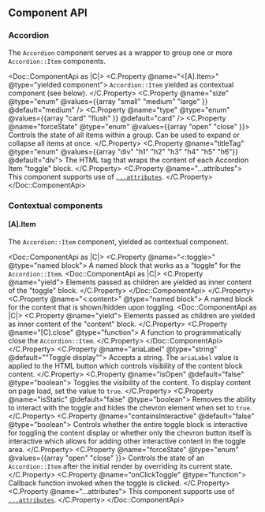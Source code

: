 ## Component API

### Accordion

The `Accordion` component serves as a wrapper to group one or more `Accordion::Item` components.

<Doc::ComponentApi as |C|>
  <C.Property @name="<[A].Item>" @type="yielded component">
    `Accordion::Item` yielded as contextual component (see below).
  </C.Property>
  <C.Property @name="size" @type="enum" @values={{array "small" "medium" "large" }} @default="medium" />
  <C.Property @name="type" @type="enum" @values={{array "card" "flush" }} @default="card" />
  <C.Property @name="forceState" @type="enum" @values={{array "open" "close" }}>
    Controls the state of all items within a group. Can be used to expand or collapse all items at once.
  </C.Property>
  <C.Property @name="titleTag" @type="enum" @values={{array "div" "h1" "h2" "h3" "h4" "h5" "h6"}} @default="div">
    The HTML tag that wraps the content of each Accordion Item "toggle" block.
  </C.Property>
  <C.Property @name="...attributes">
    This component supports use of [`...attributes`](https://guides.emberjs.com/release/in-depth-topics/patterns-for-components/#toc_attribute-ordering).
  </C.Property>
</Doc::ComponentApi>

### Contextual components

#### [A].Item

The `Accordion::Item` component, yielded as contextual component.

<Doc::ComponentApi as |C|>
  <C.Property @name="<:toggle>" @type="named block">
    A named block that works as a “toggle” for the `Accordion::Item`.
    <Doc::ComponentApi as |C|>
      <C.Property @name="yield">
        Elements passed as children are yielded as inner content of the "toggle" block.
      </C.Property>
    </Doc::ComponentApi>
  </C.Property>
  <C.Property @name="<:content>" @type="named block">
    A named block for the content that is shown/hidden upon toggling.
    <Doc::ComponentApi as |C|>
      <C.Property @name="yield">
        Elements passed as children are yielded as inner content of the "content" block.
      </C.Property>
      <C.Property @name="[C].close" @type="function">
        A function to programmatically close the `Accordion::Item`.
      </C.Property>
    </Doc::ComponentApi>
  </C.Property>
  <C.Property @name="ariaLabel" @type="string" @default="&quot;Toggle display&quot;">
    Accepts a string. The `ariaLabel` value is applied to the HTML button which controls visibility of the content block content.
  </C.Property>
  <C.Property @name="isOpen" @default="false" @type="boolean">
    Toggles the visibility of the content. To display content on page load, set the value to `true`.
  </C.Property>
  <C.Property @name="isStatic" @default="false" @type="boolean">
    Removes the ability to interact with the toggle and hides the chevron element when set to `true`.
  </C.Property>
  <C.Property @name="containsInteractive" @default="false" @type="boolean">
    Controls whether the entire toggle block is interactive for toggling the content display or whether only the chevron button itself is interactive which allows for adding other interactive content in the toggle area.
  </C.Property>
  <C.Property @name="forceState" @type="enum" @values={{array "open" "close" }}>
    Controls the state of an `Accordion::Item` after the initial render by overriding its current state.
  </C.Property>
  <C.Property @name="onClickToggle" @type="function">
    Callback function invoked when the toggle is clicked.
  </C.Property>
  <C.Property @name="...attributes">
    This component supports use of [`...attributes`](https://guides.emberjs.com/release/in-depth-topics/patterns-for-components/#toc_attribute-ordering).
  </C.Property>
</Doc::ComponentApi>
